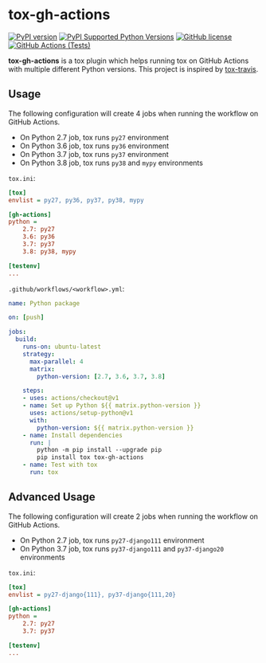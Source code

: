 # tox-gh-actions
[![PyPI version](https://badge.fury.io/py/tox-gh-actions.svg)](https://badge.fury.io/py/tox-gh-actions)
[![PyPI Supported Python Versions](https://img.shields.io/pypi/pyversions/tox-gh-actions.svg)](https://pypi.python.org/pypi/tox-gh-actions/)
[![GitHub license](https://img.shields.io/github/license/ymyzk/tox-gh-actions)](https://github.com/ymyzk/tox-gh-actions/blob/master/LICENSE)
[![GitHub Actions (Tests)](https://github.com/ymyzk/tox-gh-actions/workflows/Tests/badge.svg)](https://github.com/ymyzk/tox-gh-actions)

**tox-gh-actions** is a tox plugin which helps running tox on GitHub Actions
with multiple different Python versions.  This project is inspired by
[tox-travis](https://github.com/tox-dev/tox-travis).

## Usage
The following configuration will create 4 jobs when running the workflow on GitHub Actions.
- On Python 2.7 job, tox runs `py27` environment
- On Python 3.6 job, tox runs `py36` environment
- On Python 3.7 job, tox runs `py37` environment
- On Python 3.8 job, tox runs `py38` and `mypy` environments

`tox.ini`:
```ini
[tox]
envlist = py27, py36, py37, py38, mypy

[gh-actions]
python =
    2.7: py27
    3.6: py36
    3.7: py37
    3.8: py38, mypy

[testenv]
...
```

`.github/workflows/<workflow>.yml`:
```yaml
name: Python package

on: [push]

jobs:
  build:
    runs-on: ubuntu-latest
    strategy:
      max-parallel: 4
      matrix:
        python-version: [2.7, 3.6, 3.7, 3.8]

    steps:
    - uses: actions/checkout@v1
    - name: Set up Python ${{ matrix.python-version }}
      uses: actions/setup-python@v1
      with:
        python-version: ${{ matrix.python-version }}
    - name: Install dependencies
      run: |
        python -m pip install --upgrade pip
        pip install tox tox-gh-actions
    - name: Test with tox
      run: tox
```

## Advanced Usage
The following configuration will create 2 jobs when running the workflow on GitHub Actions.
- On Python 2.7 job, tox runs `py27-django111` environment
- On Python 3.7 job, tox runs `py37-django111` and `py37-django20` environments

`tox.ini`:
```ini
[tox]
envlist = py27-django{111}, py37-django{111,20}

[gh-actions]
python =
    2.7: py27
    3.7: py37

[testenv]
...
```
